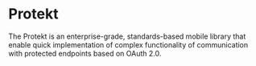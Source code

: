 # Protekt
The Protekt is an enterprise-grade, standards-based mobile library that enable quick implementation of complex functionality of communication with protected endpoints based on OAuth 2.0.

